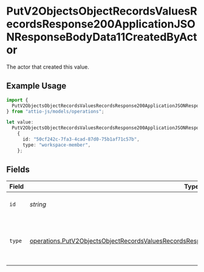 # PutV2ObjectsObjectRecordsValuesRecordsResponse200ApplicationJSONResponseBodyData11CreatedByActor

The actor that created this value.

## Example Usage

```typescript
import {
  PutV2ObjectsObjectRecordsValuesRecordsResponse200ApplicationJSONResponseBodyData11CreatedByActor,
} from "attio-js/models/operations";

let value:
  PutV2ObjectsObjectRecordsValuesRecordsResponse200ApplicationJSONResponseBodyData11CreatedByActor =
    {
      id: "50cf242c-7fa3-4cad-87d0-75b1af71c57b",
      type: "workspace-member",
    };
```

## Fields

| Field                                                                                                                                                                                                                  | Type                                                                                                                                                                                                                   | Required                                                                                                                                                                                                               | Description                                                                                                                                                                                                            |
| ---------------------------------------------------------------------------------------------------------------------------------------------------------------------------------------------------------------------- | ---------------------------------------------------------------------------------------------------------------------------------------------------------------------------------------------------------------------- | ---------------------------------------------------------------------------------------------------------------------------------------------------------------------------------------------------------------------- | ---------------------------------------------------------------------------------------------------------------------------------------------------------------------------------------------------------------------- |
| `id`                                                                                                                                                                                                                   | *string*                                                                                                                                                                                                               | :heavy_minus_sign:                                                                                                                                                                                                     | An ID to identify the actor.                                                                                                                                                                                           |
| `type`                                                                                                                                                                                                                 | [operations.PutV2ObjectsObjectRecordsValuesRecordsResponse200ApplicationJSONResponseBodyData11Type](../../models/operations/putv2objectsobjectrecordsvaluesrecordsresponse200applicationjsonresponsebodydata11type.md) | :heavy_minus_sign:                                                                                                                                                                                                     | The type of actor. [Read more information on actor types here](/docs/actors).                                                                                                                                          |